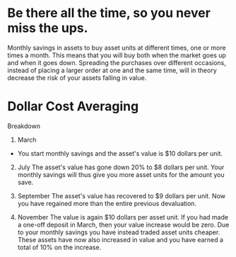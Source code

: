 # Be there all the time, so you never miss the ups.

Monthly savings in assets to buy asset units at different times, one or more times a month. This means that you will buy both when the market goes up and when it goes down. Spreading the purchases over different occasions, instead of placing a larger order at one and the same time, will in theory decrease the risk of your assets falling in value.

# Dollar Cost Averaging
Breakdown
1. March
  - You start monthly savings and the asset's value is $10 dollars per unit. 

2. July
The asset's value has gone down 20% to $8 dollars per unit. Your monthly savings will thus give you more asset units for the amount you save. 

3. September
The asset's value has recovered to $9 dollars per unit. Now you have regained more than the entire previous devaluation. 

4. November
The value is again $10 dollars per asset unit. If you had made a one-off deposit in March, then your value increase would be zero. Due to your monthly savings you have instead traded asset units cheaper. These assets have now also increased in value and you have earned a total of 10% on the increase.
